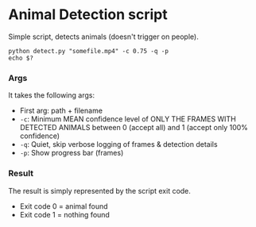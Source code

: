 # Animal Detection script

Simple script, detects animals (doesn't trigger on people).

```
python detect.py "somefile.mp4" -c 0.75 -q -p
echo $?
```

### Args
It takes the following args:

- First arg: path + filename
- `-c`: Minimum MEAN confidence level of ONLY THE FRAMES WITH DETECTED ANIMALS between 0 (accept all) and 1 (accept only 100% confidence)
- `-q`: Quiet, skip verbose logging of frames & detection details
- `-p`: Show progress bar (frames)

### Result

The result is simply represented by the script exit code. 

- Exit code 0 = animal found
- Exit code 1 = nothing found
